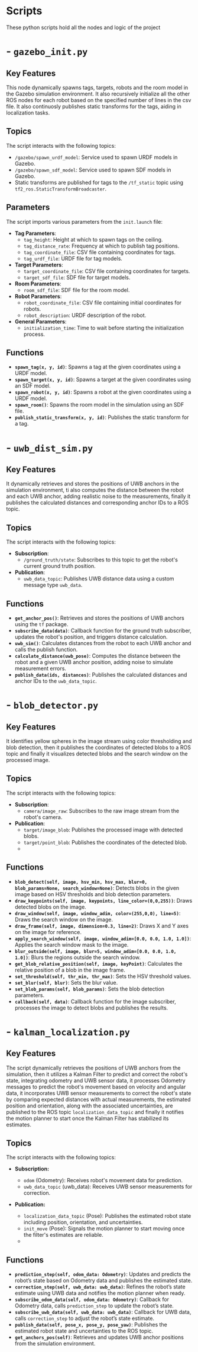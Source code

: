 # Scripts

These python scripts hold all the nodes and logic of the project

# - `gazebo_init.py`
## Key Features
This node dynamically spawns tags, targets, robots and the room model in the Gazebo simulation environment. It also recursively initialize all the other ROS nodes for each robot based on the specified number of lines in the csv file.
It also continuosly publishes static transforms for the tags, aiding in localization tasks.

## Topics
The script interacts with the following topics:
- `/gazebo/spawn_urdf_model`: Service used to spawn URDF models in Gazebo.
- `/gazebo/spawn_sdf_model`: Service used to spawn SDF models in Gazebo.
- Static transforms are published for tags to the `/tf_static` topic using `tf2_ros.StaticTransformBroadcaster`.

## Parameters
The script imports various parameters from the `init.launch` file:
- **Tag Parameters**:
  - `tag_height`: Height at which to spawn tags on the ceiling.
  - `tag_distance_rate`: Frequency at which to publish tag positions.
  - `tag_coordinate_file`: CSV file containing coordinates for tags.
  - `tag_urdf_file`: URDF file for tag models.
- **Target Parameters**:
  - `target_coordinate_file`: CSV file containing coordinates for targets.
  - `target_sdf_file`: SDF file for target models.
- **Room Parameters**:
  - `room_sdf_file`: SDF file for the room model.
- **Robot Parameters**:
  - `robot_coordinate_file`: CSV file containing initial coordinates for robots.
  - `robot_description`: URDF description of the robot.
- **General Parameters**:
  - `initialization_time`: Time to wait before starting the initialization process.

## Functions
- **`spawn_tag(x, y, id)`**: Spawns a tag at the given coordinates using a URDF model.
- **`spawn_target(x, y, id)`**: Spawns a target at the given coordinates using an SDF model.
- **`spawn_robot(x, y, id)`**: Spawns a robot at the given coordinates using a URDF model.
- **`spawn_room()`**: Spawns the room model in the simulation using an SDF file.
- **`publish_static_transform(x, y, id)`**: Publishes the static transform for a tag.

# - `uwb_dist_sim.py`

## Key Features
It dynamically retrieves and stores the positions of UWB anchors in the simulation environment, ti also computes the distance between the robot and each UWB anchor, adding realistic noise to the measurements, finally it publishes the calculated distances and corresponding anchor IDs to a ROS topic.

## Topics
The script interacts with the following topics:
- **Subscription**: 
  - `/ground_truth/state`: Subscribes to this topic to get the robot's current ground truth position.
- **Publication**:
  - `uwb_data_topic`: Publishes UWB distance data using a custom message type `uwb_data`.

## Functions
- **`get_anchor_pos()`**: Retrieves and stores the positions of UWB anchors using the `tf` package.
- **`subscribe_data(data)`**: Callback function for the ground truth subscriber, updates the robot's position, and triggers distance calculation.
- **`uwb_sim()`**: Calculates distances from the robot to each UWB anchor and calls the publish function.
- **`calculate_distance(uwb_pose)`**: Computes the distance between the robot and a given UWB anchor position, adding noise to simulate measurement errors.
- **`publish_data(ids, distances)`**: Publishes the calculated distances and anchor IDs to the `uwb_data_topic`.


# - `blob_detector.py`

## Key Features
It identifies yellow spheres in the image stream using color thresholding and blob detection, then it publishes the coordinates of detected blobs to a ROS topic and finally it visualizes detected blobs and the search window on the processed image.

## Topics
The script interacts with the following topics:
- **Subscription**:
  - `camera/image_raw`: Subscribes to the raw image stream from the robot's camera.
- **Publication**:
  - `target/image_blob`: Publishes the processed image with detected blobs.
  - `target/point_blob`: Publishes the coordinates of the detected blob.
  - 
## Functions
- **`blob_detect(self, image, hsv_min, hsv_max, blur=0, blob_params=None, search_window=None)`**: Detects blobs in the given image based on HSV thresholds and blob detection parameters.
- **`draw_keypoints(self, image, keypoints, line_color=(0,0,255))`**: Draws detected blobs on the image.
- **`draw_window(self, image, window_adim, color=(255,0,0), line=5)`**: Draws the search window on the image.
- **`draw_frame(self, image, dimension=0.3, line=2)`**: Draws X and Y axes on the image for reference.
- **`apply_search_window(self, image, window_adim=[0.0, 0.0, 1.0, 1.0])`**: Applies the search window mask to the image.
- **`blur_outside(self, image, blur=5, window_adim=[0.0, 0.0, 1.0, 1.0])`**: Blurs the regions outside the search window.
- **`get_blob_relative_position(self, image, keyPoint)`**: Calculates the relative position of a blob in the image frame.
- **`set_threshold(self, thr_min, thr_max)`**: Sets the HSV threshold values.
- **`set_blur(self, blur)`**: Sets the blur value.
- **`set_blob_params(self, blob_params)`**: Sets the blob detection parameters.
- **`callback(self, data)`**: Callback function for the image subscriber, processes the image to detect blobs and publishes the results.

# - `kalman_localization.py`

## Key Features

The script dynamically retrieves the positions of UWB anchors from the simulation, then it utilizes a Kalman Filter to predict and correct the robot's state, integrating odometry and UWB sensor data, it processes Odometry messages to predict the robot's movement based on velocity and angular data, it incorporates UWB sensor measurements to correct the robot's state by comparing expected distances with actual measurements, the estimated position and orientation, along with the associated uncertainties, are published to the ROS topic `localization_data_topic` and finally it notifies the motion planner to start once the Kalman Filter has stabilized its estimates.

## Topics
The script interacts with the following topics:
- **Subscription:**
  - `odom` (Odometry): Receives robot's movement data for prediction.
  - `uwb_data_topic` (uwb_data): Receives UWB sensor measurements for correction.

- **Publication:**
  - `localization_data_topic` (Pose): Publishes the estimated robot state including position, orientation, and uncertainties.
  - `init_move` (Pose): Signals the motion planner to start moving once the filter's estimates are reliable.
  - 
## Functions
- **`prediction_step(self, odom_data: Odometry)`**: Updates and predicts the robot’s state based on Odometry data and publishes the estimated state.
- **`correction_step(self, uwb_data: uwb_data)`**: Refines the robot’s state estimate using UWB data and notifies the motion planner when ready.
- **`subscribe_odom_data(self, odom_data: Odometry)`**: Callback for Odometry data, calls `prediction_step` to update the robot’s state.
- **`subscribe_uwb_data(self, uwb_data: uwb_data)`**: Callback for UWB data, calls `correction_step` to adjust the robot’s state estimate.
- **`publish_data(self, pose_x, pose_y, pose_yaw)`**: Publishes the estimated robot state and uncertainties to the ROS topic.
- **`get_anchors_pos(self)`**: Retrieves and updates UWB anchor positions from the simulation environment.

